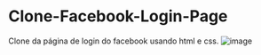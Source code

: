 # Clone-Facebook-Login-Page
Clone da página de login do facebook usando html e css.
![image](https://github.com/Pauloluzkk/Clone-Facebook-Login-Page/assets/130472599/26738a85-1a2e-4b5a-8d9f-762893d17bd7)
